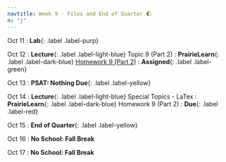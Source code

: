 ```yaml
---
navtitle: Week 9 - Files and End of Quarter 🌓
n: "j"
---
```


Oct 11
: **Lab**{: .label .label-purp} [](#)

Oct 12
: **Lecture**{: .label .label-light-blue} Topic 9 (Part 2)
: **PrairieLearn**{: .label .label-dark-blue} [Homework 9 (Part 2)](https://www.prairielearn.org/pl/course_instance/128740/assessment/2312042)
    : **Assigned**{: .label .label-green}


Oct 13
: **PSAT: Nothing Due**{: .label .label-yellow}


Oct 14
: **Lecture**{: .label .label-light-blue} Special Topics - LaTex
: **PrairieLearn**{: .label .label-dark-blue} Homework 9 (Part 2)
    : **Due**{: .label .label-red}

Oct 15
: **End of Quarter**{: .label .label-yellow}

Oct 16
: **No School: Fall Break**

Oct 17
: **No School: Fall Break**


